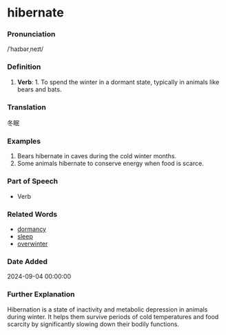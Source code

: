 # hibernate
### Pronunciation
/ˈhaɪbərˌneɪt/
### Definition
1. **Verb**: 1. To spend the winter in a dormant state, typically in animals like bears and bats.
### Translation
冬眠
### Examples
1. Bears hibernate in caves during the cold winter months.
2. Some animals hibernate to conserve energy when food is scarce.
### Part of Speech
- Verb
### Related Words
- [dormancy](dormancy.md)
- [sleep](sleep.md)
- [overwinter](overwinter.md)
### Date Added
2024-09-04 00:00:00

### Further Explanation
Hibernation is a state of inactivity and metabolic depression in animals during winter. It helps them survive periods of cold temperatures and food scarcity by significantly slowing down their bodily functions.